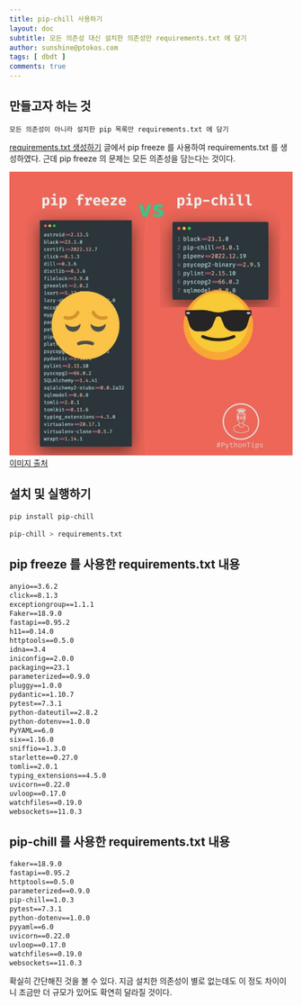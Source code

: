 ```yaml
---
title: pip-chill 사용하기
layout: doc
subtitle: 모든 의존성 대신 설치한 의존성만 requirements.txt 에 담기 
author: sunshine@ptokos.com
tags: [ dbdt ]
comments: true
---
```


## 만들고자 하는 것
`모든 의존성이 아니라 설치한 pip 목록만 requirements.txt 에 담기`

[requirements.txt 생성하기](/docs/dbdt/2023-05-25-requirements-txt/) 글에서 pip freeze 를 사용하여 requirements.txt 를 생성하였다.
근데 pip freeze 의 문제는 모든 의존성을 담는다는 것이다.

![12-1.jpeg](/assets/img/dbdt/12-1.jpeg)
[이미지 출처](https://www.linkedin.com/posts/anastasia-bereznevich_python-pip-pipabrfreeze-activity-7043471985187643392-nAn9?utm_source=share&utm_medium=member_desktop)


## 설치 및 실행하기
```bash
pip install pip-chill
```

```bash
pip-chill > requirements.txt
```


## pip freeze 를 사용한 requirements.txt 내용
```
anyio==3.6.2
click==8.1.3
exceptiongroup==1.1.1
Faker==18.9.0
fastapi==0.95.2
h11==0.14.0
httptools==0.5.0
idna==3.4
iniconfig==2.0.0
packaging==23.1
parameterized==0.9.0
pluggy==1.0.0
pydantic==1.10.7
pytest==7.3.1
python-dateutil==2.8.2
python-dotenv==1.0.0
PyYAML==6.0
six==1.16.0
sniffio==1.3.0
starlette==0.27.0
tomli==2.0.1
typing_extensions==4.5.0
uvicorn==0.22.0
uvloop==0.17.0
watchfiles==0.19.0
websockets==11.0.3
```

## pip-chill 를 사용한 requirements.txt 내용
```
faker==18.9.0
fastapi==0.95.2
httptools==0.5.0
parameterized==0.9.0
pip-chill==1.0.3
pytest==7.3.1
python-dotenv==1.0.0
pyyaml==6.0
uvicorn==0.22.0
uvloop==0.17.0
watchfiles==0.19.0
websockets==11.0.3
```

확실히 간단해진 것을 볼 수 있다. 지금 설치한 의존성이 별로 없는데도 이 정도 차이이니 조금만 더 규모가 있어도 확연히 달라질 것이다.

